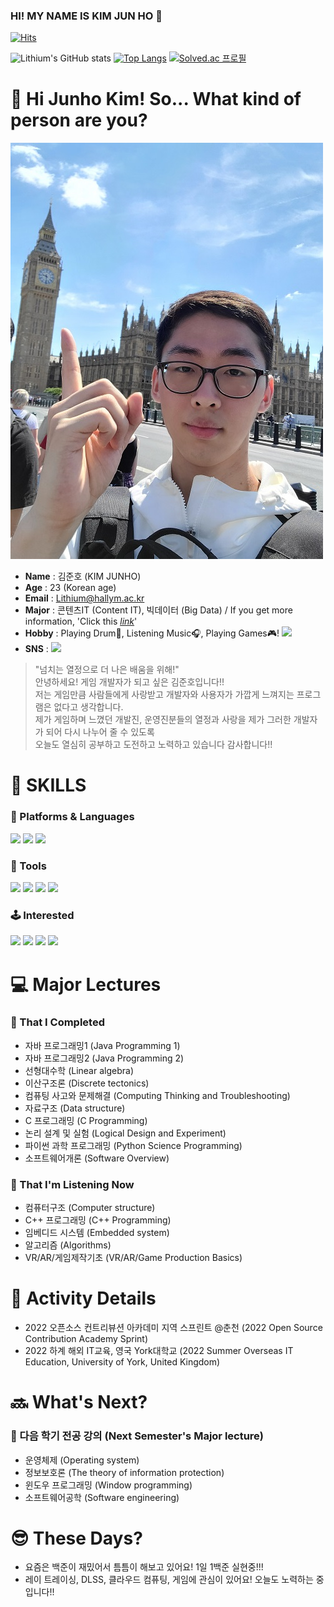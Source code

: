 ### HI! MY NAME IS KIM JUN HO 👋 

[![Hits](https://hits.seeyoufarm.com/api/count/incr/badge.svg?url=https%3A%2F%2Fgithub.com%2FLithium07z&count_bg=%2319D4EF&title_bg=%238EE2F1&icon=&icon_color=%23E7E7E7&title=hits&edge_flat=false)](https://hits.seeyoufarm.com)

![Lithium's GitHub stats](https://github-readme-stats.vercel.app/api?username=Lithium07z&show_icons=true&theme=algolia) 
[![Top Langs](https://github-readme-stats.vercel.app/api/top-langs/?username=Lithium07z&theme=algolia)](https://github.com/anuraghazra/github-readme-stats)
[![Solved.ac 프로필](http://mazassumnida.wtf/api/generate_badge?boj=lithium07)](https://solved.ac/lithium07)


# 🤔 Hi Junho Kim! So... What kind of person are you? 
![alt text](Profile_01.jpg)
- __Name__ : 김준호 (KIM JUNHO)
- __Age__ : 23 (Korean age)
- __Email__ : Lithium@hallym.ac.kr
- __Major__ : 콘텐츠IT (Content IT), 빅데이터 (Big Data) / If you get more information, 'Click this  <u>[_link_](https://sw.hallym.ac.kr/index.php?mp=2_3)</u>'
- __Hobby__ : Playing Drum🥁, Listening Music🎧, Playing Games🎮! <a href="https://steamcommunity.com/id/Lithium07/" target="_blank"><img src="https://img.shields.io/badge/STEAM-000000?style=flat-square&logo=STEAM&logoColor=FFFFFF"/></a>
- __SNS__ : <a href="https://www.instagram.com/junho_drum/" target="_blank"><img src="https://img.shields.io/badge/INSTAGRAM-E4405F?style=flat-square&logo=INSTAGRAM&logoColor=FFFFFF"/></a>
> "넘치는 열정으로 더 나은 배움을 위해!" <br>
> 안녕하세요! 게임 개발자가 되고 싶은 김준호입니다!! <br>
> 저는 게임만큼 사람들에게 사랑받고 개발자와 사용자가 가깝게 느껴지는 프로그램은 없다고 생각합니다. <br>
> 제가 게임하며 느꼈던 개발진, 운영진분들의 열정과 사랑을 제가 그러한 개발자가 되어 다시 나누어 줄 수 있도록 <br>
> 오늘도 열심히 공부하고 도전하고 노력하고 있습니다 감사합니다!!

# 💪 SKILLS
### 📝 Platforms & Languages 
<a href="https://www.oracle.com/legal/logos.html" target="_blank"><img src="https://img.shields.io/badge/JAVA-007396?style=flat-square&logo=JAVA&logoColor=FFFFFF"/></a>
<a href="https://en.cppreference.com/w/" target="_blank"><img src="https://img.shields.io/badge/C-A8B9CC?style=flat-square&logo=C&logoColor=FFFFFF"/></a>
<a href="https://www.python.org/" target="_blank"><img src="https://img.shields.io/badge/Python-3776AB?style=flat-square&logo=Python&logoColor=FFFFFF"/></a>

### 🔧 Tools 
<a href="https://www.eclipse.org/downloads/" target="_blank"><img src="https://img.shields.io/badge/ECLIPSE%20IDE-2C2255?style=flat-square&logo=ECLIPSE%20IDE&logoColor=FFFFFF"/></a>
<a href="https://visualstudio.microsoft.com/ko/downloads/" target="_blank"><img src="https://img.shields.io/badge/Visual%20Studio-5C2D91?style=flat-square&logo=Visual%20Studio&logoColor=FFFFFF"/></a>
<a href="https://code.visualstudio.com/" target="_blank"><img src="https://img.shields.io/badge/Visual%20Studio%20Code-007ACC?style=flat-square&logo=Visual%20Studio%20Code&logoColor=FFFFFF"/></a>
<a href="https://www.anaconda.com/" target="_blank"><img src="https://img.shields.io/badge/ANACONDA-44A833?style=flat-square&logo=ANACONDA&logoColor=FFFFFF"/></a>

### 🕹 Interested
<a href="https://unity3d.com/kr/get-unity/download" target="_blank"><img src="https://img.shields.io/badge/UNITY-000000?style=flat-square&logo=UNITY&logoColor=FFFFFF"/></a>
<a href="https://www.unrealengine.com/ko/" target="_blank"><img src="https://img.shields.io/badge/UNREAL%20ENGINE-0E1128?style=flat-square&logo=UNREAL%20ENGINE&logoColor=FFFFFF"/></a>
<a href="https://ko.reactjs.org/" target="_blank"><img src="https://img.shields.io/badge/REACT-61DAFB?style=flat-square&logo=REACT&logoColor=FFFFFF"/></a>
<a href="https://developer.android.com/studio/index.html" target="_blank"><img src="https://img.shields.io/badge/Android Studio-3DDC84?style=flat-square&logo=Android Studio&logoColor=FFFFFF"/></a>

# 💻 Major Lectures
### 📘 That I Completed
- 자바 프로그래밍1 (Java Programming 1)
- 자바 프로그래밍2 (Java Programming 2)
- 선형대수학 (Linear algebra)
- 이산구조론 (Discrete tectonics)
- 컴퓨팅 사고와 문제해결 (Computing Thinking and Troubleshooting)
- 자료구조 (Data structure)
- C 프로그래밍 (C Programming)
- 논리 설계 및 실험 (Logical Design and Experiment)
- 파이썬 과학 프로그래밍 (Python Science Programming)
- 소프트웨어개론 (Software Overview)

### 📙 That I'm Listening Now
- 컴퓨터구조 (Computer structure)
- C++ 프로그래밍 (C++ Programming)
- 임베디드 시스템 (Embedded system)
- 알고리즘 (Algorithms)
- VR/AR/게임제작기초 (VR/AR/Game Production Basics)

# 🚀 Activity Details
- 2022 오픈소스 컨트리뷰션 아카데미 지역 스프린트 @춘천 (2022 Open Source Contribution Academy Sprint)
- 2022 하계 해외 IT교육, 영국 York대학교 (2022 Summer Overseas IT Education, University of York, United Kingdom)
# 🔜 What's Next?
### 📕 다음 학기 전공 강의 (Next Semester's Major lecture)
- 운영체제 (Operating system)
- 정보보호론 (The theory of information protection)
- 윈도우 프로그래밍 (Window programming)
- 소프트웨어공학 (Software engineering)

# 😎 These Days?
- 요즘은 백준이 재밌어서 틈틈이 해보고 있어요! 1일 1백준 실현중!!!
- 레이 트레이싱, DLSS, 클라우드 컴퓨팅, 게임에 관심이 있어요! 오늘도 노력하는 중입니다!!
<!--
**Lithium07z/Lithium07z** is a ✨ _special_ ✨ repository because its `README.md` (this file) appears on your GitHub profile.

Here are some ideas to get you started:

- 🔭 I’m currently working on ...
- 🌱 I’m currently learning ...
- 👯 I’m looking to collaborate on ...
- 🤔 I’m looking for help with ...
- 💬 Ask me about ...
- 📫 How to reach me: ...
- 😄 Pronouns: ...
- ⚡ Fun fact: ...
-->
